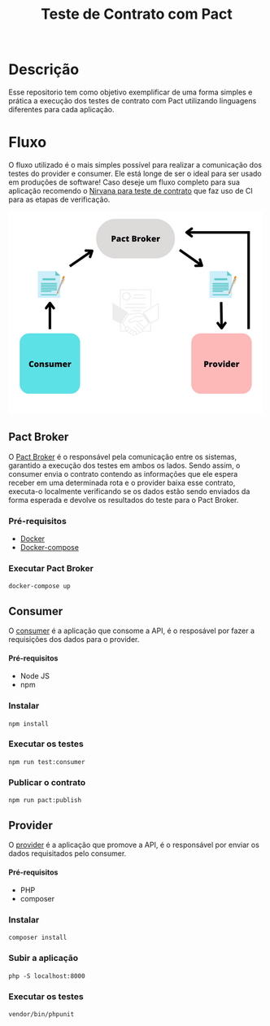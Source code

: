 <div align="center">
  <h1>Teste de Contrato com Pact</h1>
</div>
<br>


# Descrição

Esse repositorio tem como objetivo exemplificar de uma forma simples e prática a execução dos testes de contrato com 
Pact utilizando linguagens diferentes para cada aplicação. 


# Fluxo

O fluxo utilizado é o mais simples possível para realizar a comunicação dos testes do provider e consumer. 
Ele está longe de ser o ideal para ser usado em produções de software! 
Caso deseje um fluxo completo para sua aplicação recomendo o 
[Nirvana para teste de contrato](https://github.com/PauloGoncalvesBH/nirvana-teste-de-contrato) que faz uso de CI para as etapas de verificação.  

<img src=".github/fluxo-pact-broker.png" width="500px" height="400px"/>

## Pact Broker
O [Pact Broker](docker-compose.yml) é o responsável pela comunicação entre os sistemas, garantido a execução dos testes 
em ambos os lados. Sendo assim, o consumer envia o contrato contendo as informações que ele espera receber em uma determinada rota
e o provider baixa esse contrato, executa-o localmente verificando se os dados estão sendo enviados da forma esperada e devolve
os resultados do teste para o Pact Broker.

### Pré-requisitos
- [Docker](https://docs.docker.com/get-docker/)
- [Docker-compose](https://docs.docker.com/compose/install/)

### Executar Pact Broker
 ```
docker-compose up
 ```

## Consumer
O [consumer](./consumer) é a aplicação que consome a API, é o resposável por fazer a requisições dos dados para o provider. 

#### Pré-requisitos
- Node JS
- npm

### Instalar
 ```
 npm install
 ```
### Executar os testes
 ```
 npm run test:consumer
 ```
### Publicar o contrato
 ```
 npm run pact:publish
 ```

## Provider
O [provider](./provider) é a aplicação que promove a API, é o responsável por enviar os dados requisitados pelo consumer.

#### Pré-requisitos
- PHP
- composer

### Instalar
 ```
 composer install
 ```
 
### Subir a aplicação
 ```
 php -S localhost:8000
 ```

### Executar os testes
 ```
vendor/bin/phpunit
 ```
